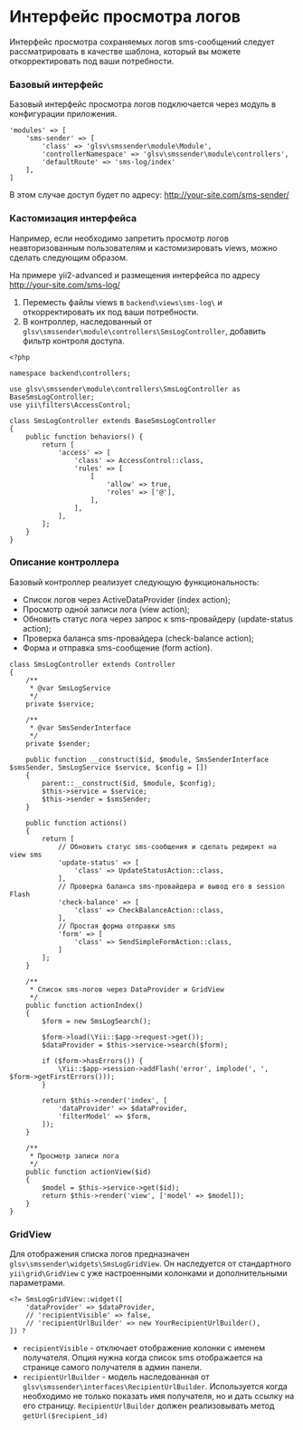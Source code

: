 # Интерфейс просмотра логов
Интерфейс просмотра сохраняемых логов sms-сообщений следует рассматрировать в качестве шаблона,
который вы можете откорректировать под ваши потребности.

### Базовый интерфейс
Базовый интерфейс просмотра логов подключается через модуль в конфигурации приложения.
```
'modules' => [
    'sms-sender' => [
        'class' => 'glsv\smssender\module\Module',
        'controllerNamespace' => 'glsv\smssender\module\controllers',
        'defaultRoute' => 'sms-log/index'
    ],
]
```
В этом случае доступ будет по адресу: http://your-site.com/sms-sender/

### Кастомизация интерфейса 

Например, если необходимо запретить просмотр логов неавторизованным пользователям и 
кастомизировать views, можно сделать следующим образом.

На примере yii2-advanced и размещения интерфейса по адресу http://your-site.com/sms-log/

1. Переместь файлы views в `backend\views\sms-log\` и откорректировать их под ваши потребности.
2. В контроллер, наследованный от `glsv\smssender\module\controllers\SmsLogController`, 
добавить фильтр контроля доступа.  

```
<?php

namespace backend\controllers;

use glsv\smssender\module\controllers\SmsLogController as BaseSmsLogController;
use yii\filters\AccessControl;

class SmsLogController extends BaseSmsLogController
{
    public function behaviors() {
        return [
            'access' => [
                'class' => AccessControl::class,
                'rules' => [
                    [
                        'allow' => true,
                        'roles' => ['@'],
                    ],
                ],
            ],
        ];
    }
}
```

### Описание контроллера
Базовый контроллер реализует следующую функциональность: 
- Cписок логов через ActiveDataProvider (index action);
- Просмотр одной записи лога (view action);
- Обновить статус лога через запрос к sms-провайдеру (update-status action);
- Проверка баланса sms-провайдера (check-balance action);
- Форма и отправка sms-сообщение (form action).
  
```
class SmsLogController extends Controller
{
    /**
     * @var SmsLogService
     */
    private $service;

    /**
     * @var SmsSenderInterface
     */
    private $sender;

    public function __construct($id, $module, SmsSenderInterface $smsSender, SmsLogService $service, $config = [])
    {
        parent::__construct($id, $module, $config);
        $this->service = $service;
        $this->sender = $smsSender;
    }

    public function actions()
    {
        return [
            // Обновить статус sms-сообщения и сделать редирект на view sms
            'update-status' => [
                'class' => UpdateStatusAction::class,
            ],
            // Проверка баланса sms-провайдера и вывод его в session Flash
            'check-balance' => [
                'class' => CheckBalanceAction::class,
            ],
            // Простая форма отправки sms
            'form' => [
                'class' => SendSimpleFormAction::class,
            ]
        ];
    }

    /**
     * Список sms-логов через DataProvider и GridView
     */
    public function actionIndex()
    {
        $form = new SmsLogSearch();

        $form->load(\Yii::$app->request->get());
        $dataProvider = $this->service->search($form);

        if ($form->hasErrors()) {
            \Yii::$app->session->addFlash('error', implode(', ', $form->getFirstErrors()));
        }

        return $this->render('index', [
            'dataProvider' => $dataProvider,
            'filterModel' => $form,
        ]);
    }

    /**
     * Просмотр записи лога
     */
    public function actionView($id)
    {
        $model = $this->service->get($id);
        return $this->render('view', ['model' => $model]);
    }
}
```

### GridView
Для отображения списка логов предназначен `glsv\smssender\widgets\SmsLogGridView`.
Он наследуется от стандартного `yii\grid\GridView` с уже настроенными колонками 
и дополнительными параметрами.
```
<?= SmsLogGridView::widget([
    'dataProvider' => $dataProvider,
    // 'recipientVisible' => false,
    // 'recipientUrlBuilder' => new YourRecipientUrlBuilder(),
]) ?
```
- `recipientVisible` - отключает отображение колонки с именем получателя. 
Опция нужна когда список sms отображается на странице самого получателя в админ панели.
- `recipientUrlBuilder` - модель наследованная от `glsv\smssender\interfaces\RecipientUrlBuilder`.
Используется когда необходимо не только показать имя получателя, но и дать ссылку на его страницу.
`RecipientUrlBuilder` должен реализовывать метод `getUrl($recipient_id)` 
